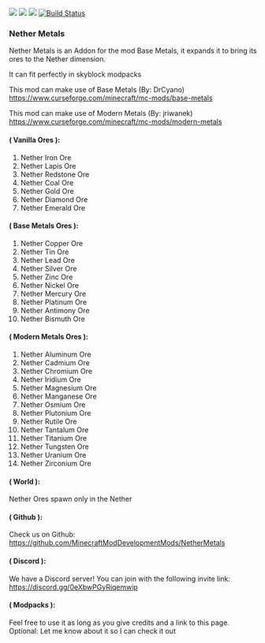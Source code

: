 [![](https://img.shields.io/badge/Discord-MMD-green.svg?style=flat&logo=Discord)](https://discord.mcmoddev.com)
[![](https://cf.way2muchnoise.eu/full_mmd-orespawn_downloads.svg)](https://www.curseforge.com/minecraft/mc-mods/nether-metals)
[![](https://cf.way2muchnoise.eu/versions/Minecraft_mmd-orespawn_all.svg)](https://www.curseforge.com/minecraft/mc-mods/nether-metals)
[![Build Status](https://travis-ci.org/nfinit-gaming/Nether-Metals.svg?branch=master)](https://travis-ci.org/nfinit-gaming/Nether-Metals)

### Nether Metals
Nether Metals is an Addon for the mod Base Metals, it expands it to bring its ores to the Nether dimension.

It can fit perfectly in skyblock modpacks

This mod can make use of Base Metals (By: DrCyano) https://www.curseforge.com/minecraft/mc-mods/base-metals

This mod can make use of Modern Metals (By: jriwanek) https://www.curseforge.com/minecraft/mc-mods/modern-metals

#### ( Vanilla Ores ):
   1.  Nether Iron Ore
   2.  Nether Lapis Ore
   3.  Nether Redstone Ore
   4.  Nether Coal Ore
   5.  Nether Gold Ore
   6.  Nether Diamond Ore
   7.  Nether Emerald Ore

#### ( Base Metals Ores ):
   1.  Nether Copper Ore
   2.  Nether Tin Ore
   3.  Nether Lead Ore
   4.  Nether Silver Ore
   5.  Nether Zinc Ore
   6.  Nether Nickel Ore
   7.  Nether Mercury Ore
   8.  Nether Platinum Ore
   9.  Nether Antimony Ore
   10.  Nether Bismuth Ore
   
#### ( Modern Metals Ores ):

   1.  Nether Aluminum Ore
   2.  Nether Cadmium Ore
   3.  Nether Chromium Ore
   4.  Nether Iridium Ore
   5.  Nether Magnesium Ore
   6.  Nether Manganese Ore
   7.  Nether Osmium Ore
   8.  Nether Plutonium Ore
   9.  Nether Rutile Ore
   10.  Nether Tantalum Ore
   11.  Nether Titanium Ore
   12.  Nether Tungsten Ore
   13.  Nether Uranium Ore
   14.  Nether Zirconium Ore

#### ( World ):
Nether Ores spawn only in the Nether

#### ( Github ):
Check us on Github: https://github.com/MinecraftModDevelopmentMods/NetherMetals

#### ( Discord ):
We have a Discord server!  You can join with the following invite link: https://discord.gg/0eXbwPGyRiqemwip
 
#### ( Modpacks ):
Feel free to use it as long as you give credits and a link to this page.
Optional: Let me know about it so I can check it out
